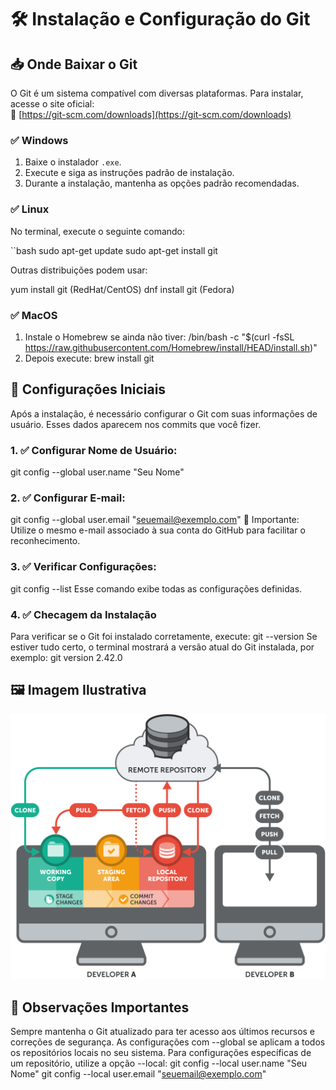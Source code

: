 # 🛠️ Instalação e Configuração do Git

## 📥 Onde Baixar o Git

O Git é um sistema compatível com diversas plataformas. Para instalar, acesse o site oficial:  
🔗 [https://git-scm.com/downloads](https://git-scm.com/downloads)

### ✅ Windows
1. Baixe o instalador `.exe`.
2. Execute e siga as instruções padrão de instalação.
3. Durante a instalação, mantenha as opções padrão recomendadas.

### ✅ Linux
No terminal, execute o seguinte comando:

``bash
sudo apt-get update
sudo apt-get install git

Outras distribuições podem usar:

yum install git (RedHat/CentOS)
dnf install git (Fedora)

### ✅ MacOS
1. Instale o Homebrew se ainda não tiver:
/bin/bash -c "$(curl -fsSL https://raw.githubusercontent.com/Homebrew/install/HEAD/install.sh)"
2. Depois execute:
brew install git

## 🧰 Configurações Iniciais
Após a instalação, é necessário configurar o Git com suas informações de usuário.
Esses dados aparecem nos commits que você fizer.

### 1. ✅ Configurar Nome de Usuário:
git config --global user.name "Seu Nome"

### 2. ✅ Configurar E-mail:
git config --global user.email "seuemail@exemplo.com"
📝 Importante: Utilize o mesmo e-mail associado à sua conta do GitHub para facilitar o reconhecimento.

### 3. ✅ Verificar Configurações:
git config --list
Esse comando exibe todas as configurações definidas.

### 4. ✅ Checagem da Instalação
Para verificar se o Git foi instalado corretamente, execute:
git --version
Se estiver tudo certo, o terminal mostrará a versão atual do Git instalada, por exemplo:
git version 2.42.0

## 🖼️ Imagem Ilustrativa
![Verificação da Instalação do Git](./imagens/imagem_instalacao_git.png)

## 🚨 Observações Importantes

Sempre mantenha o Git atualizado para ter acesso aos últimos recursos e correções de segurança.
As configurações com --global se aplicam a todos os repositórios locais no seu sistema.
Para configurações específicas de um repositório, utilize a opção --local:
git config --local user.name "Seu Nome"
git config --local user.email "seuemail@exemplo.com"